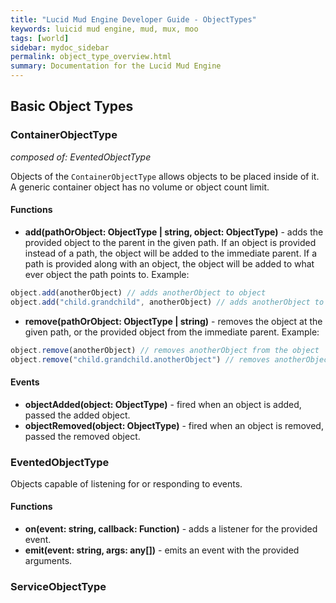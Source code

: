 ```yaml
---
title: "Lucid Mud Engine Developer Guide - ObjectTypes"
keywords: luicid mud engine, mud, mux, moo
tags: [world]
sidebar: mydoc_sidebar
permalink: object_type_overview.html
summary: Documentation for the Lucid Mud Engine
---
```

## Basic Object Types
### ContainerObjectType
_composed of: EventedObjectType_

Objects of the  `ContainerObjectType`  allows objects to be placed inside of it. A generic container object has no
volume or object count limit.
#### Functions
* **add(pathOrObject: ObjectType | string, object: ObjectType)** - adds the provided object to the parent in the given 
  path. If an object is provided instead of a path, the object will be added to the immediate parent. If a path is 
  provided along with an object, the object will be added to what ever object the path points to. Example:
```javascript
object.add(anotherObject) // adds anotherObject to object
object.add("child.grandchild", anotherObject) // adds anotherObject to the object's grandchild
```
* **remove(pathOrObject: ObjectType | string)** - removes the object at the given path, or the provided object from 
  the immediate parent. Example:
```javascript
object.remove(anotherObject) // removes anotherObject from the object
object.remove("child.grandchild.anotherObject") // removes anotherObject from the object's grandchild
```
#### Events
* **objectAdded(object: ObjectType)** - fired when an object is added, passed the added object.
* **objectRemoved(object: ObjectType)** - fired when an object is removed, passed the removed object.

### EventedObjectType
Objects capable of listening for or responding to events.
#### Functions
* **on(event: string, callback: Function)** - adds a listener for the provided event.
* **emit(event: string, args: any[])** - emits an event with the provided arguments.
### ServiceObjectType
